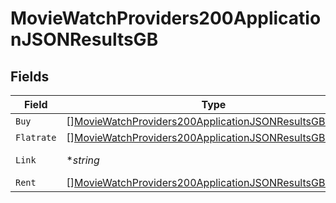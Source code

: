 # MovieWatchProviders200ApplicationJSONResultsGB


## Fields

| Field                                                                                                                                         | Type                                                                                                                                          | Required                                                                                                                                      | Description                                                                                                                                   | Example                                                                                                                                       |
| --------------------------------------------------------------------------------------------------------------------------------------------- | --------------------------------------------------------------------------------------------------------------------------------------------- | --------------------------------------------------------------------------------------------------------------------------------------------- | --------------------------------------------------------------------------------------------------------------------------------------------- | --------------------------------------------------------------------------------------------------------------------------------------------- |
| `Buy`                                                                                                                                         | [][MovieWatchProviders200ApplicationJSONResultsGBBuy](../../models/operations/moviewatchproviders200applicationjsonresultsgbbuy.md)           | :heavy_minus_sign:                                                                                                                            | N/A                                                                                                                                           |                                                                                                                                               |
| `Flatrate`                                                                                                                                    | [][MovieWatchProviders200ApplicationJSONResultsGBFlatrate](../../models/operations/moviewatchproviders200applicationjsonresultsgbflatrate.md) | :heavy_minus_sign:                                                                                                                            | N/A                                                                                                                                           |                                                                                                                                               |
| `Link`                                                                                                                                        | **string*                                                                                                                                     | :heavy_minus_sign:                                                                                                                            | N/A                                                                                                                                           | https://www.themoviedb.org/movie/550-fight-club/watch?locale=GB                                                                               |
| `Rent`                                                                                                                                        | [][MovieWatchProviders200ApplicationJSONResultsGBRent](../../models/operations/moviewatchproviders200applicationjsonresultsgbrent.md)         | :heavy_minus_sign:                                                                                                                            | N/A                                                                                                                                           |                                                                                                                                               |